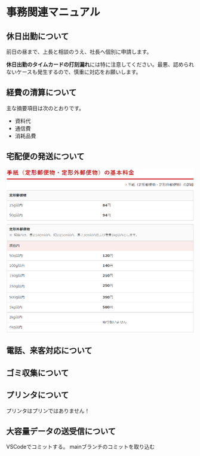 # 事務関連マニュアル
## 休日出勤について
前日の昼まで、上長と相談のうえ、社長へ個別に申請します。

**休日出勤のタイムカードの打刻漏れ**には特に注意してください。最悪、認められ
ないケースも発生するので、慎重に対応をお願いします。
## 経費の清算について
主な摘要項目は次のとおりです。
- 資料代
- 通信費
- 消耗品費
## 宅配便の発送について
![切手代](img/one_price.png)
## 電話、来客対応について
## ゴミ収集について
## プリンタについて
プリンタはプリンではありません！
## 大容量データの送受信について
VSCodeでコミットする。
mainブランチのコミットを取り込む